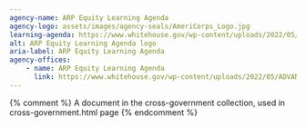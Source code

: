 ```yaml
---
agency-name: ARP Equity Learning Agenda
agency-logo: assets/images/agency-seals/AmeriCorps_Logo.jpg
learning-agenda: https://www.whitehouse.gov/wp-content/uploads/2022/05/ADVANCING-EQUITY-THROUGH-THE-AMERICAN-RESCUE-PLAN.pdf
alt: ARP Equity Learning Agenda logo
aria-label: ARP Equity Learning Agenda
agency-offices:
    - name: ARP Equity Learning Agenda
      link: https://www.whitehouse.gov/wp-content/uploads/2022/05/ADVANCING-EQUITY-THROUGH-THE-AMERICAN-RESCUE-PLAN.pdf
---
```

{% comment %}
A document in the cross-government collection, used in cross-government.html page
{% endcomment %}
